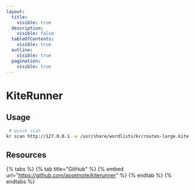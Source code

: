 ```yaml
---
layout:
  title:
    visible: true
  description:
    visible: false
  tableOfContents:
    visible: true
  outline:
    visible: true
  pagination:
    visible: true
---
```


# KiteRunner

## Usage

```bash
 # quick scan
kr scan http://127.0.0.1 -w /usr/share/wordlists/kr/routes-large.kite
```

## Resources

{% tabs %}
{% tab title="GitHub" %}
{% embed url="https://github.com/assetnote/kiterunner" %}
{% endtab %}
{% endtabs %}
